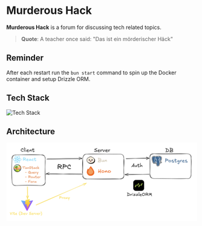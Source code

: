 # Murderous Hack

**Murderous Hack** is a forum for discussing tech related topics.

> **Quote**: A teacher once said: "Das ist ein mörderischer Häck"

## Reminder

After each restart run the `bun start` command to spin up the Docker container and setup Drizzle ORM.

## Tech Stack

![Tech Stack](https://go-skill-icons.vercel.app/api/icons?i=ts,react,hono,drizzle,postgres,bun,vite)

## Architecture

![Architecture](./images/murderous-hack-architecture.png)
